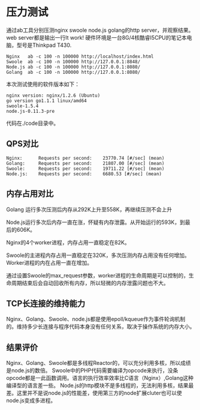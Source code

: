 压力测试
=====
通过ab工具分别压测nginx swoole node.js golang的http server，并观察结果。
web server都是输出一行It work!
硬件环境是一台8G/4核酷睿I5CPU的笔记本电脑，型号是Thinkpad T430.

```
Nginx   ab -c 100 -n 100000 http://localhost/index.html
Swoole  ab -c 100 -n 100000 http://127.0.0.1:8848/
Node.js ab -c 100 -n 100000 http://127.0.0.1:8080/
Golang  ab -c 100 -n 100000 http://127.0.0.1:8080/
```

本次测试使用的软件版本如下：
```
nginx version: nginx/1.2.6 (Ubuntu)
go version go1.1.1 linux/amd64
swoole-1.5.4
node.js-0.11.3-pre
```

代码在./code目录中。

QPS对比
-----
```
Nginx:      Requests per second:    23770.74 [#/sec] (mean)
Golang:     Requests per second:    21807.00 [#/sec] (mean)
Swoole:     Requests per second:    19711.22 [#/sec] (mean)
Node.js:    Requests per second:    6680.53 [#/sec] (mean)
```

内存占用对比
-----
Golang 运行多次压测后内存从292K上升至558K，再继续压测不会上升

Node.js运行多次后内存一直在涨，怀疑有内存泄露。从开始运行的593K，到最后的606K。

Nginx的4个worker进程，内存占用一直稳定在82K。

Swoole的主进程内存占用一直稳定在320K，多次压测内存占用没有任何增加。Worker进程的内在占用一直在增加。

通过设置Swoole的max_request参数，worker进程的生命周期是可以控制的，生命周期结束后会自动回收所有内存，所以轻微的内存泄露问题也不大。

TCP长连接的维持能力
-----
Nginx、Golang、Swoole、node.js都是使用epoll/kqueue作为事件轮询机制的。维持多少长连接与程序代码本身没有任何关系，取决于操作系统的内存大小。


结果评价
-----
Nginx、Golang、Swoole都是多线程Reactor的，可以充分利用多核，所以成绩是node.js的数倍。
Swoole中的PHP代码需要编译为opcode来执行，没条opcode都是一此函数调用。语言的执行效率效率比C语言（Nginx）,Golang这种编译型的语言差一些。
Node.js的http模块不是多线程的，无法利用多核，结果最差。这里并不是说node.js的性能差，使用第三方的node扩展cluter也可以使node.js变成多进程。


